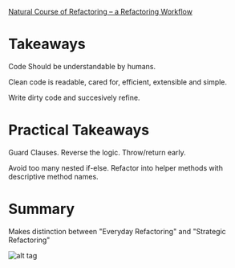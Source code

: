 [Natural Course of Refactoring – a Refactoring Workflow](http://www.infoq.com/articles/natural-course-refactoring)

# Takeaways

Code Should be understandable by humans. 

Clean code is readable, cared for, efficient, extensible and simple.

Write dirty code and succesively refine.


# Practical Takeaways
Guard Clauses. Reverse the logic. Throw/return early.

Avoid too many nested if-else. Refactor into helper methods with descriptive method names.


# Summary
Makes distinction between "Everyday Refactoring" and "Strategic Refactoring"

![alt tag](http://cdn.infoq.com/statics_s1_20160217-0123/resource/articles/natural-course-refactoring/en/resources/1fig2.png)
